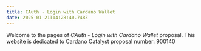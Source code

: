 ```yaml
---
title: CAuth - Login with Cardano Wallet
date: 2025-01-21T14:28:40.748Z
---
```


Welcome to the pages of *CAuth - Login with Cardano Wallet* proposal.
This website is dedicated to Cardano Catalyst proposal number: 900140
